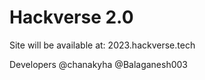 # Hackverse 2.0

Site will be available at: 2023.hackverse.tech

Developers
@chanakyha
@Balaganesh003
